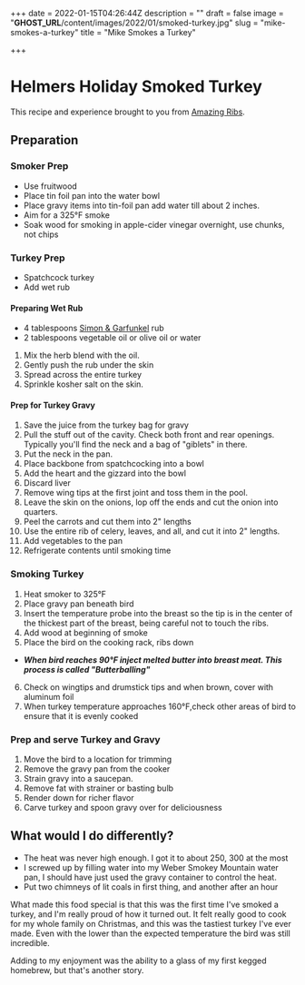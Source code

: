 +++
date = 2022-01-15T04:26:44Z
description = ""
draft = false
image = "__GHOST_URL__/content/images/2022/01/smoked-turkey.jpg"
slug = "mike-smokes-a-turkey"
title = "Mike Smokes a Turkey"

+++


# Helmers Holiday Smoked Turkey

This recipe and experience brought to you from [Amazing Ribs](https://amazingribs.com/tested-recipes/turkey-recipes/bbq-and-grilled-turkey-recipe/#cooking).

## Preparation

### Smoker Prep

* Use fruitwood
* Place tin foil pan into the water bowl
* Place gravy items into tin-foil pan add water till about 2 inches.
* Aim for a 325°F smoke
* Soak wood for smoking in apple-cider vinegar overnight, use chunks, not chips

### Turkey Prep

* Spatchcock turkey
* Add wet rub
  
#### Preparing Wet Rub

* 4 tablespoons [Simon & Garfunkel](https://amazingribs.com/simon-and-garfunkel-spice-rub-for-poultry-recipe/) rub
* 2 tablespoons vegetable oil or olive oil or water

1. Mix the herb blend with the oil.
2. Gently push the rub under the skin
3. Spread across the entire turkey
4. Sprinkle kosher salt on the skin.

#### Prep for Turkey Gravy

1. Save the juice from the turkey bag for gravy
2. Pull the stuff out of the cavity. Check both front and rear openings. Typically you'll find the neck and a bag of "giblets" in there.
3. Put the neck in the pan.
4. Place backbone from spatchcocking into a bowl
5. Add the heart and the gizzard into the bowl
6. Discard liver
7. Remove wing tips at the first joint and toss them in the pool.
8. Leave the skin on the onions, lop off the ends and cut the onion into quarters.
9. Peel the carrots and cut them into 2" lengths
10. Use the entire rib of celery, leaves, and all, and cut it into 2" lengths.
11. Add vegetables to the pan
12. Refrigerate contents until smoking time

### Smoking Turkey

1. Heat smoker to 325°F
2. Place gravy pan beneath bird
3. Insert the temperature probe into the breast so the tip is in the center of the thickest part of the breast, being careful not to touch the ribs.
4. Add wood at beginning of smoke
5. Place the bird on the cooking rack, ribs down
* ***When bird reaches 90°F inject melted butter into breast meat. This process is called "Butterballing"***
6. Check on wingtips and drumstick tips and when brown, cover with aluminum foil
7. When turkey temperature approaches 160°F,check other areas of bird to ensure that it is evenly cooked

### Prep and serve Turkey and Gravy

1. Move the bird to a location for trimming
2. Remove the gravy pan from the cooker
3. Strain gravy into a saucepan.
4. Remove fat with strainer or basting bulb
5. Render down for richer flavor
6. Carve turkey and spoon gravy over for deliciousness

## What would I do differently?

* The heat was never high enough. I got it to about 250, 300 at the most
* I screwed up by filling water into my Weber Smokey Mountain water pan, I should have just used the gravy container to control the heat.
* Put two chimneys of lit coals in first thing, and another after an hour

What made this food special is that this was the first time I've smoked a turkey, and I'm really proud of how it turned out. It felt really good to cook for my whole family on Christmas, and this was the tastiest turkey I've ever made. Even with the lower than the expected temperature the bird was still incredible.

Adding to my enjoyment was the ability to a glass of my first kegged homebrew, but that's another story.
